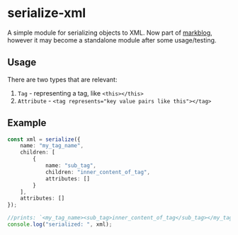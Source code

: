 # serialize-xml 
A simple module for serializing objects to XML. 
Now part of [markblog](htttps://github.com/olaven/markblog), however it may 
become a standalone module after some usage/testing. 

## Usage 
There are two types that are relevant: 
1. `Tag` - representing a tag, like `<this></this>`
2. `Attribute` - `<tag represents="key value pairs like this"></tag>`

## Example 
```ts
const xml = serialize({
    name: "my_tag_name", 
    children: [
        {
            name: "sub_tag", 
            children: "inner_content_of_tag", 
            attributes: []
        }
    ],
    attributes: []
});

//prints: `<my_tag_name><sub_tag>inner_content_of_tag</sub_tag></my_tag_name>`
console.log("serialized: ", xml); 
```
